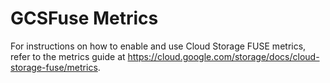 # GCSFuse Metrics

For instructions on how to enable and use Cloud Storage FUSE metrics, refer to the metrics guide at <https://cloud.google.com/storage/docs/cloud-storage-fuse/metrics>.
